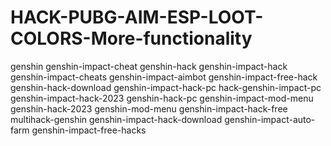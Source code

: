 # HACK-PUBG-AIM-ESP-LOOT-COLORS-More-functionality

genshin genshin-impact-cheat genshin-hack genshin-impact-hack genshin-impact-cheats genshin-impact-aimbot genshin-impact-free-hack genshin-hack-download genshin-impact-hack-pc hack-genshin-impact-pc genshin-impact-hack-2023 genshin-hack-pc genshin-impact-mod-menu genshin-hack-2023 genshin-mod-menu genshin-impact-hack-free multihack-genshin genshin-impact-hack-download genshin-impact-auto-farm genshin-impact-free-hacks
